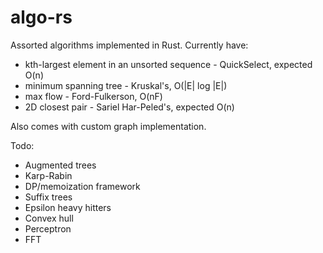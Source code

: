 algo-rs
=======

Assorted algorithms implemented in Rust. Currently have:
* kth-largest element in an unsorted sequence - QuickSelect, expected O(n)
* minimum spanning tree - Kruskal's, O(|E| log |E|)
* max flow - Ford-Fulkerson, O(nF)
* 2D closest pair - Sariel Har-Peled's, expected O(n)

Also comes with custom graph implementation.

Todo:
* Augmented trees
* Karp-Rabin
* DP/memoization framework
* Suffix trees
* Epsilon heavy hitters
* Convex hull
* Perceptron
* FFT
